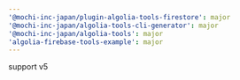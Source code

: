 ```yaml
---
'@mochi-inc-japan/plugin-algolia-tools-firestore': major
'@mochi-inc-japan/algolia-tools-cli-generator': major
'@mochi-inc-japan/algolia-tools': major
'algolia-firebase-tools-example': major
---
```


support v5
